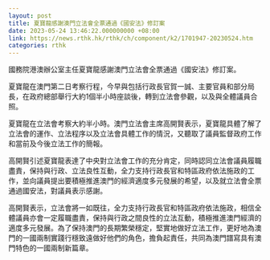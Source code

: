 ```yaml
---
layout: post
title: 夏寶龍感謝澳門立法會全票通過《國安法》修訂案
date: 2023-05-24 13:46:22.000000000 +08:00
link: https://news.rthk.hk/rthk/ch/component/k2/1701947-20230524.htm
categories: rthk
---
```


國務院港澳辦公室主任夏寶龍感謝澳門立法會全票通過《國安法》修訂案。

夏寶龍在澳門第二日考察行程，今早與包括行政長官賀一誠、主要官員和部分局長，在政府總部舉行大約1個半小時座談後，轉到立法會參觀，以及與全體議員合照。

夏寶龍在立法會考察大約半小時。澳門立法會主席高開賢表示，夏寶龍具體了解了立法會的運作、立法程序以及立法會具體工作的情況，又聽取了議員監督政府工作和當前及今後立法工作的簡報。

高開賢引述夏寶龍表達了中央對立法會工作的充分肯定，同時認同立法會議員履職盡責，保持與行政、立法良性互動，全力支持行政長官和特區政府依法施政的工作，並向議員提出要積極推進澳門的經濟適度多元發展的希望，以及就立法會全票通過國安法，對議員表示感謝。

高開賢表示，立法會將一如既往，全力支持行政長官和特區政府依法施政，相信全體議員亦會一定履職盡責，保持與行政之間良性的立法互動，積極推進澳門經濟的適度多元發展。為了保持澳門的長期繁榮穩定，堅實地做好立法工作，更好地為澳門的一國兩制實踐行穩致遠做好他們的角色，擔負起責任，共同為澳門譜寫具有澳門特色的一國兩制新篇章。
